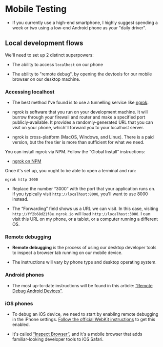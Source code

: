# Mobile Testing

- If you currently use a high-end smartphone, I highly suggest spending a week or two using a low-end Android phone as your "daily driver".

## Local development flows

We'll need to set up 2 distinct superpowers:

-   The ability to access  `localhost`  on our phone
    
-   The ability to "remote debug", by opening the devtools for our mobile browser on our desktop machine.

### Accessing localhost

- The best method I've found is to use a tunnelling service like  [ngrok](https://ngrok.com/).

- ngrok is software that you run on your development machine. It will burrow through your firewall and router and make a specified port publicly-available. It provides a randomly-generated URL that you can visit on your phone, which'll forward you to your localhost server.

- ngrok is cross-platform (MacOS, Windows, and Linux). There is a paid version, but the free tier is more than sufficient for what we need.

You can install ngrok via NPM. Follow the “Global Install” instructions:

-   [ngrok on NPM](https://www.npmjs.com/package/ngrok#global-install)
    

Once it's set up, you ought to be able to open a terminal and run:

```ngrok http 3000```

- Replace the number “3000” with the port that your application runs on. If you typically visit  `http://localhost:8000`, you'll want to use 8000 instead.

- The “Forwarding” field shows us a URL we can visit. In this case, visiting `http://ff2b68d21f8e.ngrok.io` will load `http://localhost:3000`. I can visit this URL on my phone, or a tablet, or a computer running a different OS.

### Remote debugging

- **Remote debugging**  is the process of using our desktop developer tools to inspect a browser tab running on our mobile device.

- The instructions will vary by phone type and desktop operating system.

### Android phones
- The most up-to-date instructions will be found in this article: [“Remote Debug Android Devices”](https://developer.chrome.com/docs/devtools/remote-debugging/).

### iOS phones

- To debug an iOS device, we need to start by enabling remote debugging in the iPhone settings.  [Follow the official WebKit instructions](https://webkit.org/web-inspector/enabling-web-inspector/#ios-device)  to get this enabled.

- It's called [“Inspect Browser”](https://apps.apple.com/us/app/inspect-browser/id1203594958#?platform=iphone), and it's a mobile browser that adds familiar-looking developer tools to iOS Safari.